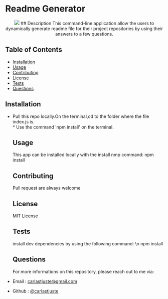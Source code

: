 # Readme Generator 
  <p align="center"><img src='https://img.shields.io/badge/license-MIT-blue.svg'</p>
## Description
  This command-line application allow the users to dynamically generate readme file for their project repositories by using their answers to a few questions.

  ## Table of Contents

  * [Installation](#installation)
  * [Usage](#usage)
  * [Contributing](#Contributing)
  * [License](#license)
  * [Tests](#license)
  * [Questions](#questions)

  ## Installation
* Pull this repo locally.On the terminal,cd to the folder where the file index.js is. <br> * Use the command 'npm install' on the terminal.
  
  ## Usage
    This app can be installed locally with the install nmp command: npm install

  ## Contributing
    Pull request are always welcome

  ## License
    MIT License

  ## Tests
    install dev dependencies by using the following command: \n npm install

  ## Questions
    For more informations on this repository, please reach out to me via:
* Email : carlastjuste@gmail.com
* Github : [@carlastjuste](https://github.com/carlastjuste)



